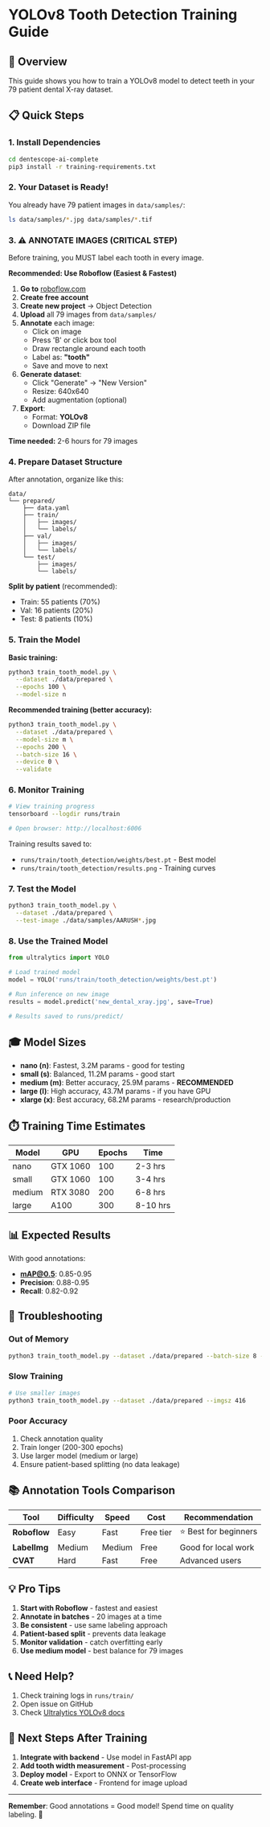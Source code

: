 # YOLOv8 Tooth Detection Training Guide

## 🎯 Overview

This guide shows you how to train a YOLOv8 model to detect teeth in your 79 patient dental X-ray dataset.

## 📋 Quick Steps

### 1. Install Dependencies

```bash
cd dentescope-ai-complete
pip3 install -r training-requirements.txt
```

###  2. Your Dataset is Ready!

You already have 79 patient images in `data/samples/`:
```bash
ls data/samples/*.jpg data/samples/*.tif
```

### 3. ⚠️ ANNOTATE IMAGES (CRITICAL STEP)

Before training, you MUST label each tooth in every image.

**Recommended: Use Roboflow (Easiest & Fastest)**

1. **Go to** [roboflow.com](https://roboflow.com)
2. **Create free account**
3. **Create new project** → Object Detection
4. **Upload** all 79 images from `data/samples/`
5. **Annotate** each image:
   - Click on image
   - Press 'B' or click box tool  
   - Draw rectangle around each tooth
   - Label as: **"tooth"**
   - Save and move to next
6. **Generate dataset**:
   - Click "Generate" → "New Version"
   - Resize: 640x640
   - Add augmentation (optional)
7. **Export**:
   - Format: **YOLOv8**
   - Download ZIP file

**Time needed:** 2-6 hours for 79 images

### 4. Prepare Dataset Structure

After annotation, organize like this:

```
data/
└── prepared/
    ├── data.yaml
    ├── train/
    │   ├── images/
    │   └── labels/
    ├── val/
    │   ├── images/
    │   └── labels/
    └── test/
        ├── images/
        └── labels/
```

**Split by patient** (recommended):
- Train: 55 patients (70%)
- Val: 16 patients (20%)
- Test: 8 patients (10%)

### 5. Train the Model

**Basic training:**
```bash
python3 train_tooth_model.py \
  --dataset ./data/prepared \
  --epochs 100 \
  --model-size n
```

**Recommended training (better accuracy):**
```bash
python3 train_tooth_model.py \
  --dataset ./data/prepared \
  --model-size m \
  --epochs 200 \
  --batch-size 16 \
  --device 0 \
  --validate
```

### 6. Monitor Training

```bash
# View training progress
tensorboard --logdir runs/train

# Open browser: http://localhost:6006
```

Training results saved to:
- `runs/train/tooth_detection/weights/best.pt` - Best model
- `runs/train/tooth_detection/results.png` - Training curves

### 7. Test the Model

```bash
python3 train_tooth_model.py \
  --dataset ./data/prepared \
  --test-image ./data/samples/AARUSH*.jpg
```

### 8. Use the Trained Model

```python
from ultralytics import YOLO

# Load trained model
model = YOLO('runs/train/tooth_detection/weights/best.pt')

# Run inference on new image
results = model.predict('new_dental_xray.jpg', save=True)

# Results saved to runs/predict/
```

## 🎓 Model Sizes

- **nano (n)**: Fastest, 3.2M params - good for testing
- **small (s)**: Balanced, 11.2M params - good start
- **medium (m)**: Better accuracy, 25.9M params - **RECOMMENDED**
- **large (l)**: High accuracy, 43.7M params - if you have GPU
- **xlarge (x)**: Best accuracy, 68.2M params - research/production

## ⏱️ Training Time Estimates

| Model | GPU | Epochs | Time |
|-------|-----|--------|------|
| nano | GTX 1060 | 100 | 2-3 hrs |
| small | GTX 1060 | 100 | 3-4 hrs |
| medium | RTX 3080 | 200 | 6-8 hrs |
| large | A100 | 300 | 8-10 hrs |

## 📊 Expected Results

With good annotations:
- **mAP@0.5**: 0.85-0.95
- **Precision**: 0.88-0.95
- **Recall**: 0.82-0.92

## 🔧 Troubleshooting

### Out of Memory
```bash
python3 train_tooth_model.py --dataset ./data/prepared --batch-size 8 --model-size n
```

### Slow Training
```bash
# Use smaller images
python3 train_tooth_model.py --dataset ./data/prepared --imgsz 416
```

### Poor Accuracy
1. Check annotation quality
2. Train longer (200-300 epochs)
3. Use larger model (medium or large)
4. Ensure patient-based splitting (no data leakage)

## 📚 Annotation Tools Comparison

| Tool | Difficulty | Speed | Cost | Recommendation |
|------|-----------|-------|------|----------------|
| **Roboflow** | Easy | Fast | Free tier | ⭐ Best for beginners |
| **LabelImg** | Medium | Medium | Free | Good for local work |
| **CVAT** | Hard | Fast | Free | Advanced users |

## 💡 Pro Tips

1. **Start with Roboflow** - fastest and easiest
2. **Annotate in batches** - 20 images at a time
3. **Be consistent** - use same labeling approach
4. **Patient-based split** - prevents data leakage
5. **Monitor validation** - catch overfitting early
6. **Use medium model** - best balance for 79 images

## 📞 Need Help?

1. Check training logs in `runs/train/`
2. Open issue on GitHub
3. Check [Ultralytics YOLOv8 docs](https://docs.ultralytics.com)

## 🚀 Next Steps After Training

1. **Integrate with backend** - Use model in FastAPI app
2. **Add tooth width measurement** - Post-processing
3. **Deploy model** - Export to ONNX or TensorFlow
4. **Create web interface** - Frontend for image upload

---

**Remember**: Good annotations = Good model! Spend time on quality labeling. 🦷
